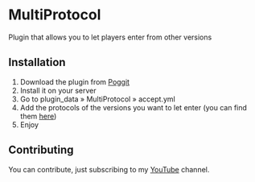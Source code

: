 # MultiProtocol

Plugin that allows you to let players enter from other versions

## Installation

1. Download the plugin from [Poggit](https://poggit.pmmp.io/ci/ItzLightyHD/MultiProtocol/~)
2. Install it on your server
3. Go to plugin_data » MultiProtocol » accept.yml
4. Add the protocols of the versions you want to let enter (you can find them [here](https://minecraft.gamepedia.com/Protocol_version))
5. Enjoy

## Contributing
You can contribute, just subscribing to my [YouTube](https://youtube.com/itzlightyhd?sub_confirmation=1) channel.
